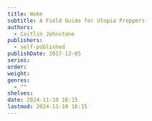 ```yaml
---
title: Woke
subtitle: A Field Guide for Utopia Preppers
authors:
  - Caitlin Johnstone
publishers:
  - self-published
publishDate: 2017-12-05
series: 
order: 
weight: 
genres:
  - ""
shelves: 
date: 2024-11-10 16:15
lastmod: 2024-11-10 16:15
---
```

